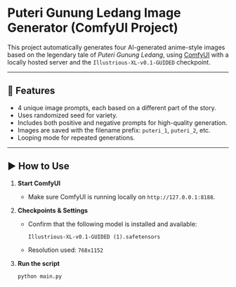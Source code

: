 # Puteri Gunung Ledang Image Generator (ComfyUI Project)

This project automatically generates four AI-generated anime-style images based on the legendary tale of *Puteri Gunung Ledang*, using [ComfyUI](https://github.com/comfyanonymous/ComfyUI) with a locally hosted server and the `Illustrious-XL-v0.1-GUIDED` checkpoint.

---

## 🌟 Features

- 4 unique image prompts, each based on a different part of the story.
- Uses randomized seed for variety.
- Includes both positive and negative prompts for high-quality generation.
- Images are saved with the filename prefix: `puteri_1`, `puteri_2`, etc.
- Looping mode for repeated generations.

---

## ▶️ How to Use

1. **Start ComfyUI**
   - Make sure ComfyUI is running locally on `http://127.0.0.1:8188`.

2. **Checkpoints & Settings**
   - Confirm that the following model is installed and available:
     ```
     Illustrious-XL-v0.1-GUIDED (1).safetensors
     ```
   - Resolution used: `768x1152`

3. **Run the script**
   ```bash
   python main.py
